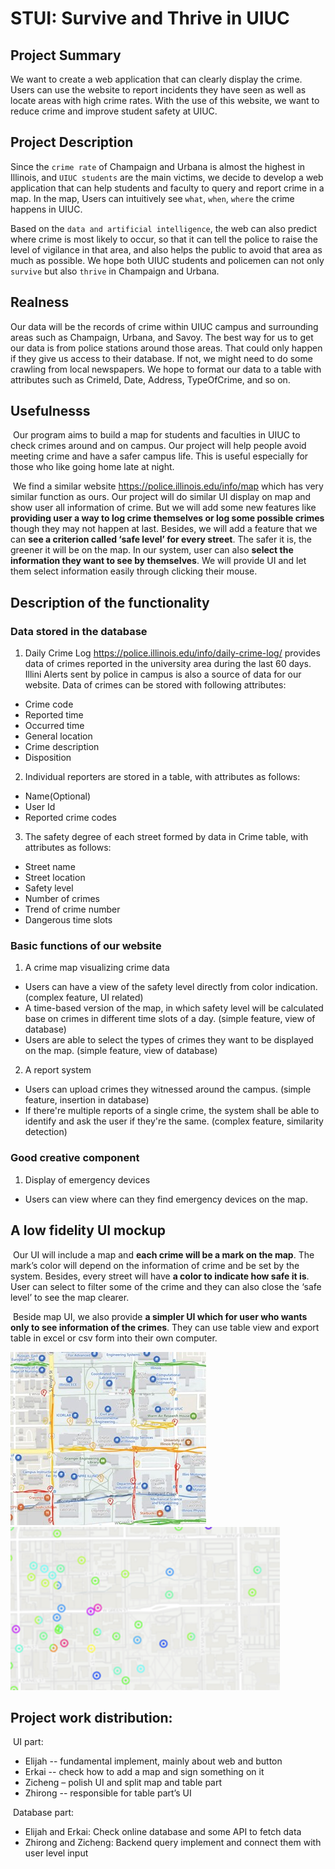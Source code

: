 
# **STUI: Survive and Thrive in UIUC**


## Project Summary
We want to create a web application that can clearly display the crime. Users can use the website to report incidents they have seen as well as locate areas with high crime rates. With the use of this website, we want to reduce crime and improve student safety at UIUC.

## Project Description
Since the `crime rate` of Champaign and Urbana is almost the highest in Illinois, and `UIUC students` are the main victims, we decide to develop a web application that can help students and faculty to query and report crime in a map. In the map, Users can intuitively see `what`, `when`, `where` the crime happens in UIUC. 

Based on the `data and artificial intelligence`, the web can also predict where crime is most likely to occur, so that it can tell the police to raise the level of vigilance in that area, and also helps the public to avoid that area as much as possible. We hope both UIUC students and policemen can not only `survive` but also `thrive` in Champaign and Urbana.

## Realness
Our data will be the records of crime within UIUC campus and surrounding areas such as Champaign, Urbana, and Savoy. The best way for us to get our data is from police stations around those areas. That could only happen if they give us access to their database. If not, we might need to do some crawling from local newspapers. We hope to format our data to a table with attributes such as CrimeId, Date, Address, TypeOfCrime, and so on. 

## Usefulnesss

​    Our program aims to build a map for students and faculties in UIUC to check crimes around and on campus. Our project will help people avoid meeting crime and have a safer campus life. This is useful especially for those who like going home late at night.

​    We find a similar website https://police.illinois.edu/info/map which has very similar function as ours. Our project will do similar UI display on map and show user all information of crime. But we will add some new features like **providing user a way to log crime themselves or log some possible crimes** though they may not happen at last. Besides, we will add a feature that we can **see a criterion called ‘safe level’ for every street**. The safer it is, the greener it will be on the map. In our system, user can also **select the information they want to see by themselves**. We will provide UI and let them select information easily through clicking their mouse.

## Description of the functionality
### Data stored in the database
1. Daily Crime Log https://police.illinois.edu/info/daily-crime-log/ provides data of crimes reported in the university area during the last 60 days. Illini Alerts sent by police in campus is also a source of data for our website. Data of crimes can be stored with following attributes:
* Crime code
* Reported time
* Occurred time
* General location
* Crime description
* Disposition
2. Individual reporters are stored in a table, with attributes as follows:
* Name(Optional)
* User Id
* Reported crime codes
3. The safety degree of each street formed by data in Crime table, with attributes as follows:
* Street name
* Street location
* Safety level
* Number of crimes
* Trend of crime number
* Dangerous time slots
### Basic functions of our website
1. A crime map visualizing crime data
* Users can have a view of the safety level directly from color indication. (complex feature, UI related) 
* A time-based version of the map, in which safety level will be calculated base on crimes in different time slots of a day. (simple feature, view of database)
* Users are able to select the types of crimes they want to be displayed on the map. (simple feature, view of database)
2. A report system
* Users can upload crimes they witnessed around the campus. (simple feature, insertion in database)
* If there're multiple reports of a single crime, the system shall be able to identify and ask the user if they're the same. (complex feature, similarity detection)
### Good creative component
1. Display of emergency devices
* Users can view where can they find emergency devices on the map.

## A low fidelity UI mockup

​    Our UI will include a map and **each crime will be a mark on the map**. The mark’s color will depend on the information of crime and be set by the system. Besides, every street will have **a color to indicate how safe it is**. User can select to filter some of the crime and they can also close the ‘safe level’ to see the map clearer.

​    Beside map UI, we also provide **a simpler UI which for user who wants only to see information of the crimes**. They can use table view and export table in excel or csv form into their own computer.

![MAP_UI1](MAP_UI1.jpg)<img src="MAP_UI2.png" alt="MAP_UI2" style="zoom:150%;" />

## Project work distribution:

​    UI part:    

- Elijah -- fundamental implement, mainly about web and button
- Erkai -- check how to add a map and sign something on it
- Zicheng – polish UI and split map and table part
- Zhirong -- responsible for table part’s UI

​    Database part:

-  Elijah and Erkai: Check online database and some API to fetch data
-  Zhirong and Zicheng: Backend query implement and connect them with user level input
